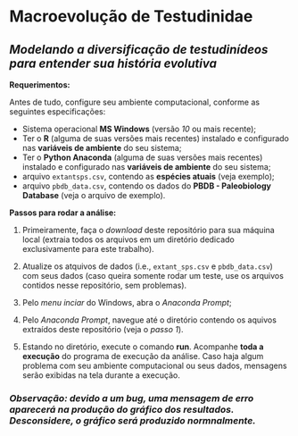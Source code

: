 # Macroevolução de Testudinidae

## *Modelando a diversificação de testudinídeos para entender sua história evolutiva*

**Requerimentos:**

Antes de tudo, configure seu ambiente computacional, conforme as seguintes especificações:

- Sistema operacional **MS Windows** (versão *10* ou mais recente);
- Ter o **R** (alguma de suas versões mais recentes) instalado e configurado nas **variáveis de ambiente** do seu sistema;
- Ter o **Python Anaconda** (alguma de suas versões mais recentes) instalado e configurado nas **variáveis de ambiente** do seu sistema;
- arquivo `extantsps.csv`, contendo as **espécies atuais** (veja exemplo);
- arquivo `pbdb_data.csv`, contendo os dados do **PBDB - Paleobiology Database** (veja o arquivo de exemplo).

**Passos para rodar a análise:**

1) Primeiramente, faça o *download* deste repositório para sua máquina local (extraia todos os arquivos em um diretório dedicado exclusivamente para este trabalho).

2) Atualize os atquivos de dados (i.e., `extant_sps.csv` e `pbdb_data.csv`) com seus dados (caso queira somente rodar um teste, use os arquivos contidos nesse repositório, sem problemas).

3) Pelo *menu inciar* do Windows, abra o *Anaconda Prompt*;

4) Pelo *Anaconda Prompt*, navegue até o diretório contendo os aquivos extraídos deste repositório (veja o *passo 1*).

5) Estando no diretório, execute o comando **run**. Acompanhe **toda a execução** do programa de execução da análise. Caso haja algum problema com seu ambiente computacional ou seus dados, mensagens serão exibidas na tela durante a execução.

### *Observação: devido a um bug, uma mensagem de erro aparecerá na produção do gráfico dos resultados. Desconsidere, o gráfico será produzido normnalmente.*


